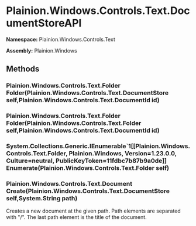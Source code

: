 
# Plainion.Windows.Controls.Text.DocumentStoreAPI

**Namespace:** Plainion.Windows.Controls.Text

**Assembly:** Plainion.Windows


## Methods

### Plainion.Windows.Controls.Text.Folder Folder(Plainion.Windows.Controls.Text.DocumentStore self,Plainion.Windows.Controls.Text.DocumentId id)

### Plainion.Windows.Controls.Text.Folder Folder(Plainion.Windows.Controls.Text.Folder self,Plainion.Windows.Controls.Text.DocumentId id)

### System.Collections.Generic.IEnumerable`1[[Plainion.Windows.Controls.Text.Folder, Plainion.Windows, Version=1.23.0.0, Culture=neutral, PublicKeyToken=11fdbc7b87b9a0de]] Enumerate(Plainion.Windows.Controls.Text.Folder self)

### Plainion.Windows.Controls.Text.Document Create(Plainion.Windows.Controls.Text.DocumentStore self,System.String path)

Creates a new document at the given path. Path elements are separated with "/". The last path element is the title of the document.
